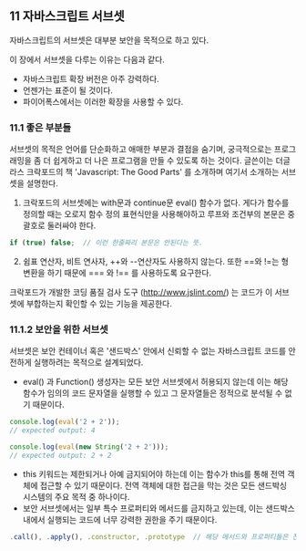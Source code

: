 ## 11 자바스크립트 서브셋

자바스크립트의 서브셋은 대부분 보안을 목적으로 하고 있다.

이 장에서 서브셋을 다루는 이유는 다음과 같다.
- 자바스크립트 확장 버전은 아주 강력하다.
- 언젠가는 표준이 될 것이다.
- 파이어폭스에서는 이러한 확장을 사용할 수 있다.

### 11.1 좋은 부분들

서브셋의 목적은 언어를 단순화하고 애매한 부분과 결점을 숨기며, 궁극적으로는 프로그래밍을 좀 더 쉽게하고 더 나은 프로그램을 만들 수 있도록 하는 것이다.
글쓴이는 더글라스 크락포드의 책 'Javascript: The Good Parts' 를 소개하며 여기서 소개하는 서브셋을 설명한다.

1. 크락포드의 서브셋에는 with문과 continue문 eval() 함수가 없다. 게다가 함수를 정의할 때는 오로지 함수 정의 표현식만을 사용해야하고
   루프와 조건부의 본문은 중괄호로 둘러싸야 한다.
```js
if (true) false;  // 이런 한줄짜리 본문은 안된다는 뜻.
```

2. 쉼표 연산자, 비트 연사자, ++와 --연산자도 사용하지 않는다. 또한 ==와 !=는 형 변환을 하기 때문에 === 와 !== 를 사용하도록 요구한다.

크락포드가 개발한 코딩 품질 검사 도구 (http://www.jslint.com/) 는 코드가 이 서브셋에 부합하는지 확인할 수 있는 기능을 제공한다.

### 11.1.2 보안을 위한 서브셋

서브셋은 보안 컨테이너 혹은 '샌드박스' 안에서 신뢰할 수 없는 자바스크립트 코드를 안전하게 실행하려는 목적으로 설계되었다.

- eval() 과 Function() 생성자는 모든 보안 서브셋에서 허용되지 않는데 이는 해당 함수가 임의의 코드 문자열을 실행할 수 있고 그 문자열들은 정적으로 분석될 수 없기 때문이다.

```js
console.log(eval('2 + 2'));
// expected output: 4

console.log(eval(new String('2 + 2')));
// expected output: 2 + 2
```

- this 키워드는 제한되거나 아예 금지되어야 하는데 이는 함수가 this를 통해 전역 객체에 접근할 수 있기 때문이다. 
전역 객체에 대한 접근을 막는 것은 모든 샌드박싱 시스템의 주요 목적 중 하나이다.
- 보안 서브셋에서는 일부 특수 프로퍼티와 메서드를 금지하고 있는데, 이는 샌드박스 내에서 실행되는 코드에 너무 강력한 권한을 주기 때문이다.

```js
.call(), .apply(), .constructor, .prototype  // 해당 메서드와 프로퍼티들은 전역 객체에 접근 혹은 this를 변경하는 등 너무 강력한 권한을 갖고 있다.
```
